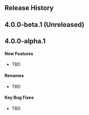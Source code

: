 ## Release History

## 4.0.0-beta.1 (Unreleased)
## 4.0.0-alpha.1

#### New Features
* TBD
#### Renames
* TBD
#### Key Bug Fixes
* TBD
